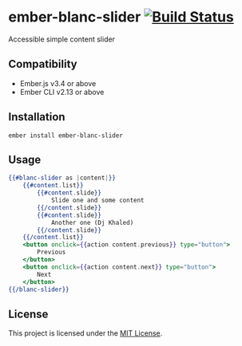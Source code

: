 # ember-blanc-slider [![Build Status](https://travis-ci.com/Blancframe/ember-blanc-slider.svg?branch=master)](https://travis-ci.com/Blancframe/ember-blanc-slider)

Accessible simple content slider

## Compatibility

- Ember.js v3.4 or above
- Ember CLI v2.13 or above

## Installation

```
ember install ember-blanc-slider
```

## Usage

```handlebars
{{#blanc-slider as |content|}}
    {{#content.list}}
        {{#content.slide}}
            Slide one and some content
        {{/content.slide}}
        {{#content.slide}}
            Another one (Dj Khaled)
        {{/content.slide}}
    {{/content.list}}
    <button onclick={{action content.previous}} type="button">
        Previous
    </button>
    <button onclick={{action content.next}} type="button">
        Next
    </button>
{{/blanc-slider}}
```

## License

This project is licensed under the [MIT License](LICENSE.md).
